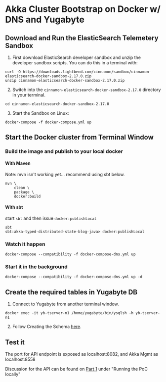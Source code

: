# Akka Cluster Bootstrap on Docker w/ DNS and Yugabyte

## Download and Run the ElasticSearch Telemetery Sandbox
1. First download ElasticSearch developer sandbox and unzip the developer sandbox scripts. You can do this in a terminal with:
```
curl -O https://downloads.lightbend.com/cinnamon/sandbox/cinnamon-elasticsearch-docker-sandbox-2.17.0.zip
unzip cinnamon-elasticsearch-docker-sandbox-2.17.0.zip
```
2. Switch into the `cinnamon-elasticsearch-docker-sandbox-2.17.0` directory in your terminal.
```
cd cinnamon-elasticsearch-docker-sandbox-2.17.0
```
3. Start the Sandbox on Linux:
```
docker-compose -f docker-compose.yml up
```

## Start the Docker cluster from Terminal Window

### Build the image and publish to your local docker

#### With Maven

Note: mvn isn't working yet... recommend using sbt below.
```
mvn \
    clean \
    package \
    docker:build
```

#### With sbt
start `sbt` and then issue `docker:publishLocal`
```
sbt
sbt:akka-typed-distributed-state-blog-java> docker:publishLocal
```


### Watch it happen
```
docker-compose --compatibility -f docker-compose-dns.yml up
```

### Start it in the background
```
docker-compose --compatibility -f docker-compose-dns.yml up -d
```

## Create the required tables in Yugabyte DB
1. Connect to Yugabyte from another terminal window.
```
docker exec -it yb-tserver-n1 /home/yugabyte/bin/ysqlsh -h yb-tserver-n1
```
2. Follow Creating the Schema [here](https://doc.akka.io/docs/akka-persistence-r2dbc/current/getting-started.html#creating-the-schema).

## Test it
The port for API endpoint is exposed as localhost:8082, and Akka Mgmt as localhost:8558

Discussion for the API can be found on [Part 1](https://www.lightbend.com/blog/how-to-distribute-application-state-with-akka-cluster-part-1-getting-started) under "Running the PoC locally" 